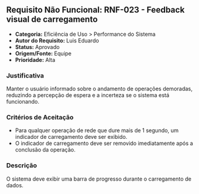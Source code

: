 ## Requisito Não Funcional: RNF-023 - Feedback visual de carregamento

- **Categoria:** Eficiência de Uso > Performance do Sistema
- **Autor do Requisito:** Luis Eduardo
- **Status:** Aprovado
- **Origem/Fonte:** Equipe
- **Prioridade:** Alta

### Justificativa

Manter o usuário informado sobre o andamento de operações demoradas, reduzindo a percepção de espera e a incerteza se o sistema está funcionando.

### Critérios de Aceitação

- Para qualquer operação de rede que dure mais de 1 segundo, um indicador de carregamento deve ser exibido.
- O indicador de carregamento deve ser removido imediatamente após a conclusão da operação.

### Descrição

O sistema deve exibir uma barra de progresso durante o carregamento de dados.
